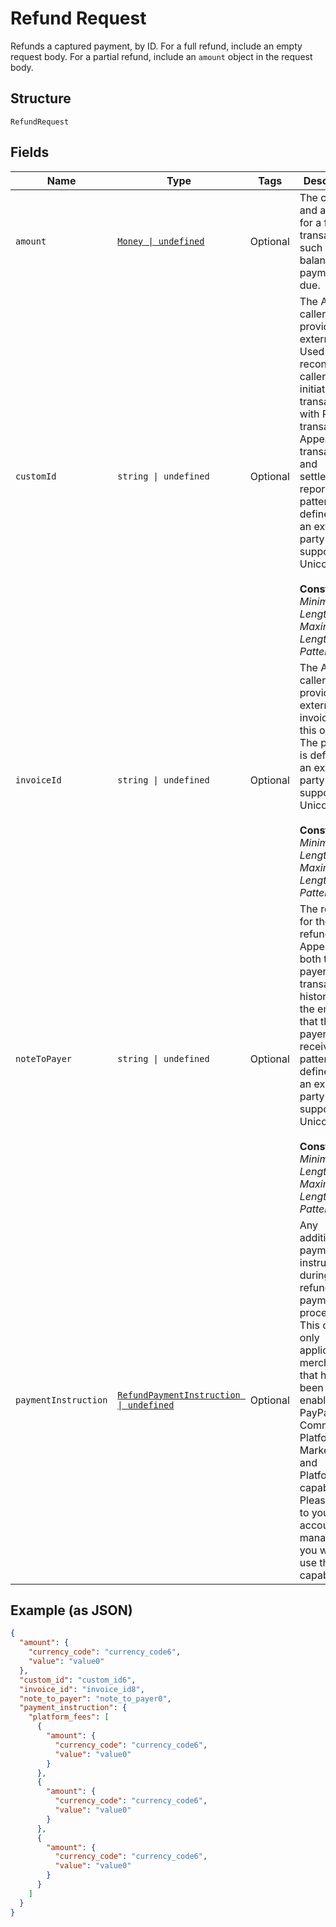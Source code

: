 
# Refund Request

Refunds a captured payment, by ID. For a full refund, include an empty request body. For a partial refund, include an <code>amount</code> object in the request body.

## Structure

`RefundRequest`

## Fields

| Name | Type | Tags | Description |
|  --- | --- | --- | --- |
| `amount` | [`Money \| undefined`](../../doc/models/money.md) | Optional | The currency and amount for a financial transaction, such as a balance or payment due. |
| `customId` | `string \| undefined` | Optional | The API caller-provided external ID. Used to reconcile API caller-initiated transactions with PayPal transactions. Appears in transaction and settlement reports. The pattern is defined by an external party and supports Unicode.<br><br>**Constraints**: *Minimum Length*: `1`, *Maximum Length*: `127`, *Pattern*: `^.*$` |
| `invoiceId` | `string \| undefined` | Optional | The API caller-provided external invoice ID for this order. The pattern is defined by an external party and supports Unicode.<br><br>**Constraints**: *Minimum Length*: `1`, *Maximum Length*: `127`, *Pattern*: `^.*$` |
| `noteToPayer` | `string \| undefined` | Optional | The reason for the refund. Appears in both the payer's transaction history and the emails that the payer receives. The pattern is defined by an external party and supports Unicode.<br><br>**Constraints**: *Minimum Length*: `1`, *Maximum Length*: `255`, *Pattern*: `^.*$` |
| `paymentInstruction` | [`RefundPaymentInstruction \| undefined`](../../doc/models/refund-payment-instruction.md) | Optional | Any additional payments instructions during refund payment processing. This object is only applicable to merchants that have been enabled for PayPal Commerce Platform for Marketplaces and Platforms capability. Please speak to your account manager if you want to use this capability. |

## Example (as JSON)

```json
{
  "amount": {
    "currency_code": "currency_code6",
    "value": "value0"
  },
  "custom_id": "custom_id6",
  "invoice_id": "invoice_id8",
  "note_to_payer": "note_to_payer0",
  "payment_instruction": {
    "platform_fees": [
      {
        "amount": {
          "currency_code": "currency_code6",
          "value": "value0"
        }
      },
      {
        "amount": {
          "currency_code": "currency_code6",
          "value": "value0"
        }
      },
      {
        "amount": {
          "currency_code": "currency_code6",
          "value": "value0"
        }
      }
    ]
  }
}
```

